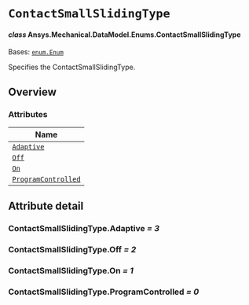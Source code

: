 # `ContactSmallSlidingType`

<a id="ansys.mechanical.stubs.v242.Ansys.Mechanical.DataModel.Enums.ContactSmallSlidingType"></a>

#### *class* Ansys.Mechanical.DataModel.Enums.ContactSmallSlidingType

Bases: [`enum.Enum`](https://docs.python.org/3/library/enum.html#enum.Enum)

Specifies the ContactSmallSlidingType.

<!-- !! processed by numpydoc !! -->

<a id="overview"></a>

## Overview

### Attributes

| Name |
| ------------------------------------------------------------------- |
| [`Adaptive`](#ContactSmallSlidingType.Adaptive) |
| [`Off`](#ContactSmallSlidingType.Off) |
| [`On`](#ContactSmallSlidingType.On) |
| [`ProgramControlled`](#ContactSmallSlidingType.ProgramControlled) |

<a id="attribute-detail"></a>

## Attribute detail

<a id="ContactSmallSlidingType.Adaptive"></a>

### ContactSmallSlidingType.Adaptive *= 3*

<a id="ContactSmallSlidingType.Off"></a>

### ContactSmallSlidingType.Off *= 2*

<a id="ContactSmallSlidingType.On"></a>

### ContactSmallSlidingType.On *= 1*

<a id="ContactSmallSlidingType.ProgramControlled"></a>

### ContactSmallSlidingType.ProgramControlled *= 0*


